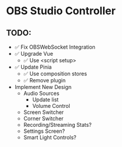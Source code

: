 # OBS Studio Controller

## TODO:

-  ✅ Fix OBSWebSocket Integration
-  ✅ Upgrade Vue
   -  ✅ Use \<script setup>
-  ✅ Update Pinia
   -  ✅ Use composition stores
   -  ✅ Remove plugin
-  Implement New Design
   -  Audio Sources
      -  Update list
      -  Volume Control
   -  Screen Switcher
   -  Corner Switcher
   -  Recording/Streaming Stats?
   -  Settings Screen?
   -  Smart Light Controls?

